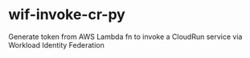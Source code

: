 # wif-invoke-cr-py
Generate token from AWS Lambda fn to invoke a CloudRun service via Workload Identity Federation
